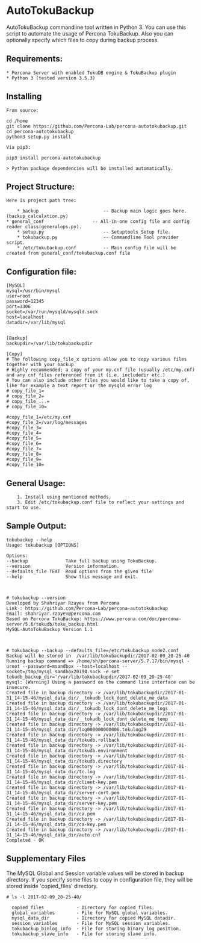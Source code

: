 
AutoTokuBackup
====================

AutoTokuBackup commandline tool written in Python 3.
You can use this script to automate the usage of Percona TokuBackup.
Also you can optionally specify which files to copy during backup process.



Requirements:
-------------

    * Percona Server with enabled TokuDB engine & TokuBackup plugin
    * Python 3 (tested version 3.5.3)


Installing
-----------------

    From source:
    
    cd /home
    git clone https://github.com/Percona-Lab/percona-autotokubackup.git
    cd percona-autotokubackup
    python3 setup.py install
    
    Via pip3:
    
    pip3 install percona-autotokubackup
    
    > Python package dependencies will be installed automatically.
    
    
    
Project Structure:
------------------

    Here is project path tree:
    
        * backup                        -- Backup main logic goes here.(backup_calculation.py)
	* general_conf                  -- All-in-one config file and config reader class(generalops.py).
    	* setup.py                      -- Setuptools Setup file.
    	* tokubackup.py                 -- Commandline Tool provider script.
    	* /etc/tokubackup.conf          -- Main config file will be created from general_conf/tokubackup.conf file
    	

Configuration file:
-------------------

	[MySQL]
	mysql=/usr/bin/mysql
	user=root
	password=12345
	port=3306
	socket=/var/run/mysqld/mysqld.sock
	host=localhost
	datadir=/var/lib/mysql
	
	
	[Backup]
	backupdir=/var/lib/tokubackupdir
	
	[Copy]
	# The following copy_file_x options allow you to copy various files together with your backup
	# Highly recommended; a copy of your my.cnf file (usually /etc/my.cnf) and any cnf files referenced from it (i.e. includedir etc.)
	# You can also include other files you would like to take a copy of, like for example a text report or the mysqld error log
	# copy_file_1=
	# copy_file_2=
	# copy_file_...=
	# copy_file_10=
	
	#copy_file_1=/etc/my.cnf
	#copy_file_2=/var/log/messages
	#copy_file_3=
	#copy_file_4=
	#copy_file_5=
	#copy_file_6=
	#copy_file_7=
	#copy_file_8=
	#copy_file_9=
	#copy_file_10=


General Usage:
-------------
        1. Install using mentioned methods. 
        3. Edit /etc/tokubackup.conf file to reflect your settings and start to use.
        

Sample Output:
-------------

    tokubackup --help
    Usage: tokubackup [OPTIONS]

    Options:
    --backup              Take full backup using TokuBackup.
    --version             Version information.
    --defaults_file TEXT  Read options from the given file
    --help                Show this message and exit.

      
      
    # tokubackup --version
    Developed by Shahriyar Rzayev from Percona
    Link : https://github.com/Percona-Lab/percona-autotokubackup
    Email: shahriyar.rzayev@percona.com
    Based on Percona TokuBackup: https://www.percona.com/doc/percona-server/5.6/tokudb/toku_backup.html
    MySQL-AutoTokuBackup Version 1.1

    
    
    # tokubackup --backup --defaults_file=/etc/tokubackup_node2.conf 
    Backup will be stored in  /var/lib/tokubackupdir/2017-02-09_20-25-40
    Running backup command => /home/sh/percona-server/5.7.17/bin/mysql -uroot --password=msandbox --host=localhost --socket=/tmp/mysql_sandbox20194.sock -e set tokudb_backup_dir='/var/lib/tokubackupdir/2017-02-09_20-25-40'
    mysql: [Warning] Using a password on the command line interface can be insecure.
    Created file in backup directory -> /var/lib/tokubackupdir/2017-01-31_14-15-46/mysql_data_dir/__tokudb_lock_dont_delete_me_data
    Created file in backup directory -> /var/lib/tokubackupdir/2017-01-31_14-15-46/mysql_data_dir/__tokudb_lock_dont_delete_me_logs
    Created file in backup directory -> /var/lib/tokubackupdir/2017-01-31_14-15-46/mysql_data_dir/__tokudb_lock_dont_delete_me_temp
    Created file in backup directory -> /var/lib/tokubackupdir/2017-01-31_14-15-46/mysql_data_dir/log000000000006.tokulog29
    Created file in backup directory -> /var/lib/tokubackupdir/2017-01-31_14-15-46/mysql_data_dir/tokudb.rollback
    Created file in backup directory -> /var/lib/tokubackupdir/2017-01-31_14-15-46/mysql_data_dir/tokudb.environment
    Created file in backup directory -> /var/lib/tokubackupdir/2017-01-31_14-15-46/mysql_data_dir/tokudb.directory
    Created file in backup directory -> /var/lib/tokubackupdir/2017-01-31_14-15-46/mysql_data_dir/tc.log
    Created file in backup directory -> /var/lib/tokubackupdir/2017-01-31_14-15-46/mysql_data_dir/client-key.pem
    Created file in backup directory -> /var/lib/tokubackupdir/2017-01-31_14-15-46/mysql_data_dir/server-cert.pem
    Created file in backup directory -> /var/lib/tokubackupdir/2017-01-31_14-15-46/mysql_data_dir/server-key.pem
    Created file in backup directory -> /var/lib/tokubackupdir/2017-01-31_14-15-46/mysql_data_dir/ca.pem
    Created file in backup directory -> /var/lib/tokubackupdir/2017-01-31_14-15-46/mysql_data_dir/ca-key.pem
    Created file in backup directory -> /var/lib/tokubackupdir/2017-01-31_14-15-46/mysql_data_dir/auto.cnf
    Completed - OK


Supplementary Files
-------------------

The MySQL Global and Session variable values will be stored in backup directory. 
If you specify some files to copy in configuration file, they will be stored inside 'copied_files' directory.

    # ls -l 2017-02-09_20-25-40/
    
      copied_files            - Directory for copied files.
      global_variables        - File for MySQL global variables. 
      mysql_data_dir          - Directory for copied MySQL datadir.
      session_variables       - File for MySQL session variables. 
      tokubackup_binlog_info  - File for storing binary log position.
      tokubackup_slave_info   - File for storing slave info.




